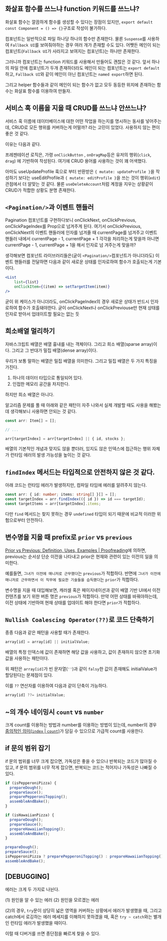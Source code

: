 
## 화살표 함수를 쓰느냐 function 키워드를 쓰느냐?

화살표 함수는 깔끔하게 함수를 생성할 수 있다는 장점이 있지만, `export default const Component = () => {}`구조로 작성이 불가하다.

컴포넌트는 일반적으로 파일 하나당 하나의 함수만 존재한다. 물론 `Suspense`를 사용하여 `Fallback UI`를 보여줘야하는 경우 여러 개가 존재할 수도 있다. 어쨋든 메인이 되는 컴포넌트(`Fallback UI`가 사라지고 보여지는 컴포넌트)는 하나만 존재한다.

그러니까 컴포넌트는 function 키워드를 사용해서 만들어도 괜찮은 것 같다. 앞서 하나의 파일 안에 컴포넌트가 두개 존재하더라도 메인이 되는 컴포넌트는 `export default` 하고, `Fallback UI`와 같이 메인이 아닌 컴포넌트는 `named export`하면 된다.

그리고 helper 함수들과 같이 메인이 되는 함수가 없고 모두 동등한 위치에 존재하는 함수는 화살표 함수를 이용하여 만들자.

## 서비스 훅 이름을 지을 때 CRUD를 쓰느냐 안쓰느냐?

서비스 훅 이름에 데이터베이스에 대한 어떤 작업을 하는지를 명시하는 동사를 넣어주는데, CRUD로 모든 행위를 커버하는게 어떨까? 라는 고민이 있었다. 사용하지 않는 편이 좋은 것 같다.

이유는 다음과 같다.

프레젠테이션 로직은, 가령 `onClickButton` , `onDragMap`등은 유저의 행위(`click`, `drag`) 에 기반하여 작성된다. 여기에 CRUD 용어를 사용하는 것이 꽤 어색했다.

아마도 useUpdateProfile 훅으로 부터 반환받은 `{ mutate: updateProfile }`을 작성하기 보다는  useEditProfile과 `{ mutate: editProfile }`을 쓰는 것이 행위(`edit`)관점에서 더 알맞는 것 같다. 물론 `useDeleteAccount`처럼 계정을 지우는 상황같이 CRUD가 적합한 상황도 분명 존재한다.

## `<Pagination/>`과 이벤트 핸들러

Pagination 컴포넌트를 구현하다보니 onClickNext, onClickPrevious, onClickPageIndex를 Prop으로 넘겨주게 된다. 여기서 onClickPrevious, onClickNext의 이벤트 핸들러에 인자를 넘겨줄 때 currentPage를 넘겨주고 이벤트 핸들러 내에서 currentPage - 1, currentPage + 1 각각을 처리하는게 맞을까 아니면 currentPage - 1, currentPage + 1을 해서 인자로 넘
겨주는게 맞을까?

생각해보면 컴포넌트 라이브러리들은(굳이 `<Pagination/>`컴포넌트가 아니더라도) 이벤트 핸들러를 전달하면 다음과 같이 새로운 상태를 인자로하여 함수가 호출되는게 기본이다.

```jsx
<List
	list={list}
	onClickItem={(item) => setTargetItem(item)}
/>
```

굳이 위 케이스가 아니더라도, onClickPageIndex의 경우 새로운 상태가 반드시 인자로하여 함수가 호출돼야한다. 굳이 onClickNext나 onClickPreviouse만 현재 상태를 인자로 받아서 업데이트할 필요는 없는 듯

## 희소배열 멀리하기

자바스크립트 배열은 배열 흉내를 내는 객체이다. 그리고 희소 배열(sparse array)이다.
그리고 그 반대가 밀집 배열(dense array)이다.

우리가 보통 말하는 배열은 밀집 배열을 의미한다. 그리고 밀집 배열은 두 가지 특징을 가진다.

1. 하나의 데이터 타입으로 통일되어 있다.
2. 인접한 메모리 공간을 차지한다.

하지만 희소 배열은 아니다.

알고리즘 문제를 풀 때 아래와 같은 패턴이 자주 나와서 실제 개발할 때도 사용을 해봤는데 생각해보니 사용하면 안되는 것 같다.

```typescript
const arr: Item[] = [];

// ...

arr[targetIndex] = arr[targetIndex] || { id, stocks };
```

배열의 기본적인 개념과 맞지도 않을 뿐더러, 있지도 않은 인덱스에 접근하는 행위 자체가 런타임 에러의 발생 가능성을 높이는 것 같다.

## `findIndex` 메서드는 타입적으로 안전하지 않은 것 같다.

아래 코드는 런타임 에러가 발생하지만, 컴파일 타임에 에러를 알려주지 않는다.

```typescript
const arr: { id: number; items: string[] }[] = [];
const targetIndex = arr.findIndex(({ id }) => id === targetId);
const targetItems = arr[targetIndex].items;
```

다만 `find` 메서드는 찾지 못하는 경우 `undefined` 타입이 되기 때문에 비교적 이러한 위험으로부터 안전하다.

##  변수명을 지을 때 prefix로 `prior` vs `previous`

[Prior vs Previous: Definition, Uses, Examples | Proofreading](https://www.proofreading.co.uk/blog/prior-vs-previous-definition-uses-examples/)에 의하면, previous는 순서상 단순 이전을 나타내고 prior은 현재와 관련이 있는 이전의 일을 의미한다.

예를들면, `그녀가 이전에 매니저로 근무했다`는 `previous`가 적합하다.
반면에 `그녀가 이전에 매니저로 근무하면서 이 직무에 필요한 기술들을 습득했다`는 `prior`가 적합하다.

변수명을 지을 때 대입해보면, 캐러셀 혹은 페이지네이션과 같이 배열 기반 UI에서 이전 컨텐츠를 보기 위한 버튼 명은 `previous`가 적합하다.
만약 어떤 상태를 바꿔야하는데, 이전 상태에 기반하여 현재 상태를 업데이트 해야 한다면 `prior`가 적합하다.

## `Nullish Coalescing Operator(??)`로 코드 단축하기

종종 다음과 같은 패턴을 사용할 때가 존재한다.

```javascript
array[id] = array[id] || initialValue;
```

배열의 특정 인덱스에 값이 존재하면 해당 값을 사용하고, 값이 존재하지 않으면 초기화 값을 사용하는 패턴이다.

위 패턴은 `array[id]`가 빈 문자열(`''`)과 같이 `falsy`한 값이 존재해도 initialValue가 할당된다는 문제점이 있다.

이를 `??` 연산자를 이용하여 다음과 같이 단축이 가능하다.

```javascript
array[id] ??= initialValue;
```

## ~의 개수 네이밍시 `count` vs `number`

크게 count를 이용하는 방법과 number를 이용하는 방법이 있는데, number의 경우 [중의적인 의미(`index` | `count`)](https://stackoverflow.com/questions/6358588/how-to-name-a-variable-numitems-or-itemcount)가 담길 수 있으므로 가급적 count를 사용한다.

## if 문의 범위 잡기

if 문의 범위를 너무 크게 잡으면, 가독성은 좋을 수 있으나 반복되는 코드가 많아질 수 있고, if 문의 범위를 너무 작게 잡으면, 반복되는 코드는 적어지나 가독성은 나빠질 수 있다.

```javascript
if (isPepperoniPizza) {
  prepareDough();
  prepareSauce();
  preparePepperoniTopping();
  assembleAndBake();
}

if (isHawaiianPizza) {
  prepareDough();
  prepareSauce();
  prepareHawaiianTopping();
  assembleAndBake();
}

prepareDough();
prepareSauce();
isPepperoniPizza ? preparePepperoniTopping() : prepareHawaiianTopping();
assembleAndBake();
```

## [DEBUGGING]

에러는 크게 두 가지로 나뉜다.

(1) 원인을 알 수 있는 에러
(2) 원인을 모르겠는 에러

(2)의 경우, `try`문이 상당히 넓은 영역을 커버하는 상황에서 에러가 발생했을 때, 그리고 catch에서 로깅하는 에러 메세지를 이해하지 못하겠을 때, 혹은 `try ~ catch`와는 별개인 런타임 에러가 발생했을 때이다.

이럴 때 디버거를 쓰면 종단점을 빠르게 찾을 수 있다.
